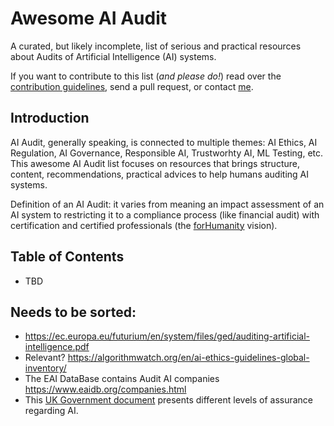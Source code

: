 # Awesome AI Audit
A curated, but likely incomplete, list of serious and practical resources about Audits of Artificial Intelligence (AI) systems.

If you want to contribute to this list (*and please do!*) read over the [contribution guidelines](contributing.md), send a pull request, or contact [me](mailto:jean.matthieu.schertzer@gmail.com).

## Introduction

AI Audit, generally speaking, is connected to multiple themes: AI Ethics, AI Regulation, AI Governance, Responsible AI, Trustworhty AI, ML Testing, etc.
This awesome AI Audit list focuses on resources that brings structure, content, recommendations, practical advices to help humans auditing AI systems.

Definition of an AI Audit: it 
varies from meaning an impact assessment of an AI system to restricting it to a compliance process (like financial audit) with certification and certified professionals (the [forHumanity](https://forhumanity.center/independent-audit-of-ai-systems) vision).

## Table of Contents

* TBD


## Needs to be sorted:
- https://ec.europa.eu/futurium/en/system/files/ged/auditing-artificial-intelligence.pdf
- Relevant? https://algorithmwatch.org/en/ai-ethics-guidelines-global-inventory/
- The EAI DataBase contains Audit AI companies https://www.eaidb.org/companies.html
- This [UK Government document](https://www.gov.uk/government/publications/the-roadmap-to-an-effective-ai-assurance-ecosystem/the-roadmap-to-an-effective-ai-assurance-ecosystem-extended-version) presents different levels of assurance regarding AI.